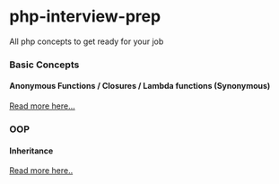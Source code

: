 # php-interview-prep
All php concepts to get ready for your job


### Basic Concepts 


#### Anonymous Functions / Closures / Lambda functions (Synonymous)

[Read more here...](https://www.php.net/manual/en/functions.anonymous.php)


### OOP

#### Inheritance

[Read more here..](https://www.phptutorial.net/php-oop/php-inheritance)


